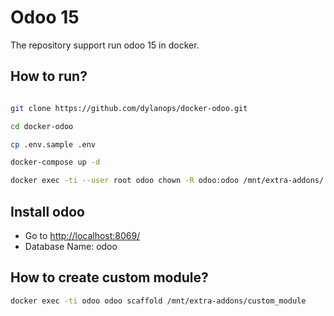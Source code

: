 # Odoo 15

The repository support run odoo 15 in docker.

## How to run?

```bash

git clone https://github.com/dylanops/docker-odoo.git

cd docker-odoo

cp .env.sample .env

docker-compose up -d

docker exec -ti --user root odoo chown -R odoo:odoo /mnt/extra-addons/ var/lib/odoo/

```

## Install odoo

* Go to [http://localhost:8069/](http://localhost:8069/)
* Database Name: odoo

## How to create custom module?

```bash
docker exec -ti odoo odoo scaffold /mnt/extra-addons/custom_module
```

